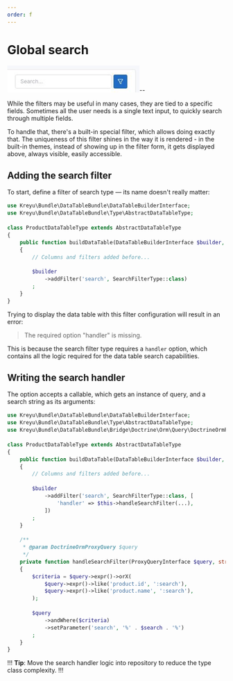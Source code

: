 ```yaml
---
order: f
---
```


# Global search

![Search filter input with the Tabler theme](./../static/global_search.png)--

While the filters may be useful in many cases, they are tied to a specific fields.
Sometimes all the user needs is a single text input, to quickly search through multiple fields.

To handle that, there's a built-in special filter, which allows doing exactly that.
The uniqueness of this filter shines in the way it is rendered - in the built-in themes, instead of showing up in the filter form, it gets displayed above, always visible, easily accessible.

## Adding the search filter

To start, define a filter of search type — its name doesn't really matter:

```php # src/DataTable/Type/ProductDataTableType.php
use Kreyu\Bundle\DataTableBundle\DataTableBuilderInterface;
use Kreyu\Bundle\DataTableBundle\Type\AbstractDataTableType;

class ProductDataTableType extends AbstractDataTableType
{
    public function buildDataTable(DataTableBuilderInterface $builder, array $options): void
    {
        // Columns and filters added before...
        
        $builder
            ->addFilter('search', SearchFilterType::class)
        ;
    }
}
```

Trying to display the data table with this filter configuration will result in an error:

> The required option "handler" is missing.

This is because the search filter type requires a `handler` option, which contains all the logic required for the data table search capabilities.

## Writing the search handler

The option accepts a callable, which gets an instance of query, and a search string as its arguments:

```php #12 src/DataTable/Type/ProductDataTableType.php
use Kreyu\Bundle\DataTableBundle\DataTableBuilderInterface;
use Kreyu\Bundle\DataTableBundle\Type\AbstractDataTableType;
use Kreyu\Bundle\DataTableBundle\Bridge\Doctrine\Orm\Query\DoctrineOrmProxyQuery;

class ProductDataTableType extends AbstractDataTableType
{
    public function buildDataTable(DataTableBuilderInterface $builder, array $options): void
    {
        // Columns and filters added before...
        
        $builder
            ->addFilter('search', SearchFilterType::class, [
                'handler' => $this->handleSearchFilter(...),
            ])
        ;
    }
    
    /**
     * @param DoctrineOrmProxyQuery $query
     */
    private function handleSearchFilter(ProxyQueryInterface $query, string $search): void
    {
        $criteria = $query->expr()->orX(
            $query->expr()->like('product.id', ':search'),
            $query->expr()->like('product.name', ':search'),
        );
        
        $query
            ->andWhere($criteria)
            ->setParameter('search', '%' . $search . '%')
        ;
    }
}
```

!!!
**Tip**: Move the search handler logic into repository to reduce the type class complexity.
!!!
